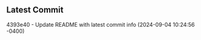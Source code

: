 
## Latest Commit
4393e40 - Update README with latest commit info (2024-09-04 10:24:56 -0400) <Yunxi-Zhou>
